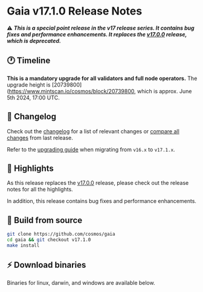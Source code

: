 # Gaia v17.1.0  Release Notes 

⚠️ ***This is a special point release in the v17 release series. It contains bug fixes and performance enhancements. It replaces the [v17.0.0](https://github.com/cosmos/gaia/releases/tag/v17.0.0) release, which is deprecated.***

## 🕐  Timeline
**This is a mandatory upgrade for all validators and full node operators.**
The upgrade height is [20739800](https://www.mintscan.io/cosmos/block/20739800, which is approx. June 5th 2024, 17:00 UTC.

## 📝 Changelog

Check out the [changelog](https://github.com/cosmos/gaia/blob/v17.1.0/CHANGELOG.md) for a list of relevant changes or [compare all changes](https://github.com/cosmos/gaia/compare/v16.0.0...v17.1.0) from last release.

<!-- Add the following line for major releases -->
Refer to the [upgrading guide](https://github.com/cosmos/gaia/blob/release/v17.1.x/UPGRADING.md) when migrating from `v16.x` to `v17.1.x`.

## 🚀 Highlights

<!-- Add any highlights of this release -->
As this release replaces the [v17.0.0](https://github.com/cosmos/gaia/releases/tag/v17.0.0) release, please check out the release notes for all the highlights. 

In addition, this release contains bug fixes and performance enhancements.

## 🔨 Build from source

```bash
git clone https://github.com/cosmos/gaia
cd gaia && git checkout v17.1.0
make install
```

## ⚡️ Download binaries

Binaries for linux, darwin, and windows are available below.